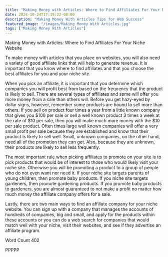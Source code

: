 ```yaml
---
title: "Making Money with Articles: Where to Find Affiliates For Your Niche Website"
date: 2024-10-24T17:19:22-08:00
description: "Making Money With Articles Tips for Web Success"
featured_image: "/images/Making Money With Articles.jpg"
tags: ["Making Money With Articles"]
---
```


Making Money with Articles: Where to Find Affiliates For Your Niche Website

To make money with articles that you place on websites, you will also need a variety of good affiliate links that will help to generate revenue. It is important that you know where to find affiliates and that you choose the best affiliates for you and your niche site.

When you pick an affiliate, it is important that you determine which companies you will profit best from based on the frequency that the product is likely to sell. There are several types of affiliates and some will offer you more money from a sale than others will. Before you get hazy-eyed by dollar signs, however, remember some products are bound to sell more than others. If you sell on product four times a year from a little known company that gives you $100 per sale or sell a well known product 3 times a week at the rate of $10 per sale, then you will make much more money with the $10 per sale product. Often times large well known companies will offer a very small profit per sale because they are established and know that their product is likely to sell well. Small, unknown companies, on the other hand, need all of the promotion they can get. Also, because they are unknown, their products are likely to sell less frequently.

The most important rule when picking affiliates to promote on your site is to pick products that would be of interest to those who would likely visit your niche site. Otherwise you will be promoting a product to a group of people who do not even want nor need it. If your niche site targets parents of young children, then promote baby products. If you niche site targets gardeners, then promote gardening products. If you promote baby products to gardeners, you are almost guaranteed to not make a profit no matter how much money the affiliate company offers for a sale.

Lastly, there are two main ways to find an affiliate company for your niche website. You can sign up with a company that manages the accounts of hundreds of companies, big and small, and apply for the products within these accounts or you can do a web search for companies that would match well with your niche, visit their websites, and see if they advertise an affiliate program.

Word Count 402

PPPPP
